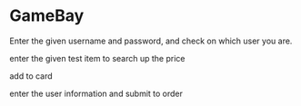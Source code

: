 # GameBay
Enter the given username and password, and check on which user you are.

enter the given test item to search up the price

add to card

enter the user information and submit to order
